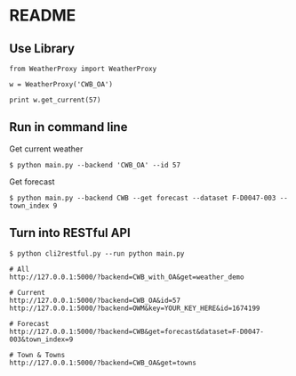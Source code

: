 README
===

Use Library
---

```
from WeatherProxy import WeatherProxy

w = WeatherProxy('CWB_OA')

print w.get_current(57)
```

Run in command line
---
Get current weather
```
$ python main.py --backend 'CWB_OA' --id 57
```

Get forecast
```
$ python main.py --backend CWB --get forecast --dataset F-D0047-003 --town_index 9
```

Turn into RESTful API
---
```
$ python cli2restful.py --run python main.py
```

```
# All
http://127.0.0.1:5000/?backend=CWB_with_OA&get=weather_demo

# Current
http://127.0.0.1:5000/?backend=CWB_OA&id=57
http://127.0.0.1:5000/?backend=OWM&key=YOUR_KEY_HERE&id=1674199

# Forecast
http://127.0.0.1:5000/?backend=CWB&get=forecast&dataset=F-D0047-003&town_index=9

# Town & Towns
http://127.0.0.1:5000/?backend=CWB_OA&get=towns
```
